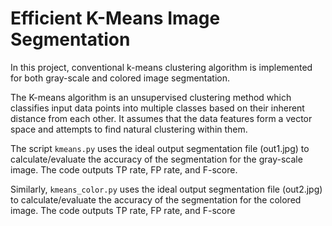 # Efficient K-Means Image Segmentation

In this project, conventional k-means clustering algorithm is implemented for both gray-scale and colored image segmentation.

The K-means algorithm is an unsupervised clustering method which classifies input data points into multiple classes based on their inherent distance from each other. It assumes that the data features form a vector space and attempts to find natural clustering within them.

The script `kmeans.py` uses the ideal output segmentation file (out1.jpg) to calculate/evaluate the accuracy of the segmentation for the gray-scale image. The code outputs TP rate, FP rate, and F-score.

Similarly, `kmeans_color.py` uses the ideal output segmentation file (out2.jpg) to calculate/evaluate the accuracy of the segmentation for the colored image. The code outputs TP rate, FP rate, and F-score